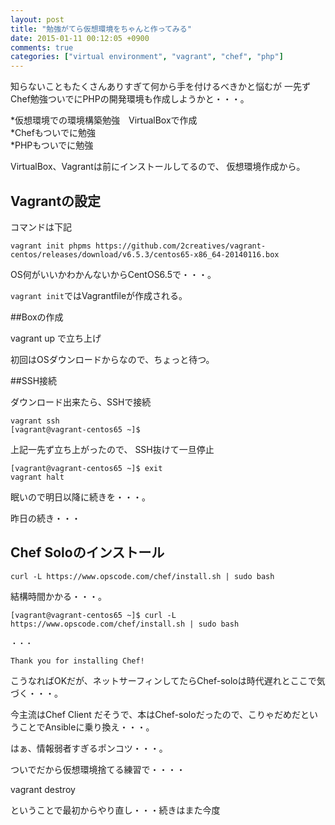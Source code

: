 ```yaml
---
layout: post
title: "勉強がてら仮想環境をちゃんと作ってみる"
date: 2015-01-11 00:12:05 +0900
comments: true
categories: ["virtual environment", "vagrant", "chef", "php"]
---
```

知らないこともたくさんありすぎて何から手を付けるべきかと悩むが
一先ずChef勉強ついでにPHPの開発環境も作成しようかと・・・。


*仮想環境での環境構築勉強　VirtualBoxで作成  
*Chefもついでに勉強  
*PHPもついでに勉強  


VirtualBox、Vagrantは前にインストールしてるので、
仮想環境作成から。

## Vagrantの設定

コマンドは下記

```
vagrant init phpms https://github.com/2creatives/vagrant-centos/releases/download/v6.5.3/centos65-x86_64-20140116.box
```

OS何がいいかわかんないからCentOS6.5で・・・。

`vagrant init`ではVagrantfileが作成される。

##Boxの作成

vagrant up で立ち上げ  

初回はOSダウンロードからなので、ちょっと待つ。  

##SSH接続

ダウンロード出来たら、SSHで接続

```
vagrant ssh
[vagrant@vagrant-centos65 ~]$ 
```


上記一先ず立ち上がったので、 SSH抜けて一旦停止

```
[vagrant@vagrant-centos65 ~]$ exit  
vagrant halt  
```

眠いので明日以降に続きを・・・。

 昨日の続き・・・

## Chef Soloのインストール

```
curl -L https://www.opscode.com/chef/install.sh | sudo bash
```
 
結構時間かかる・・・。
```
[vagrant@vagrant-centos65 ~]$ curl -L https://www.opscode.com/chef/install.sh | sudo bash

・・・

Thank you for installing Chef!
```

こうなればOKだが、ネットサーフィンしてたらChef-soloは時代遅れとここで気づく・・・。

今主流はChef Client だそうで、本はChef-soloだったので、こりゃだめだということでAnsibleに乗り換え・・・。

はぁ、情報弱者すぎるポンコツ・・・。

ついでだから仮想環境捨てる練習で・・・・

vagrant destroy 

ということで最初からやり直し・・・続きはまた今度



